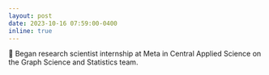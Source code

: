 ```yaml
---
layout: post
date: 2023-10-16 07:59:00-0400
inline: true
---
```


:busts_in_silhouette: Began research scientist internship at Meta in Central Applied Science on the Graph Science and Statistics team.
